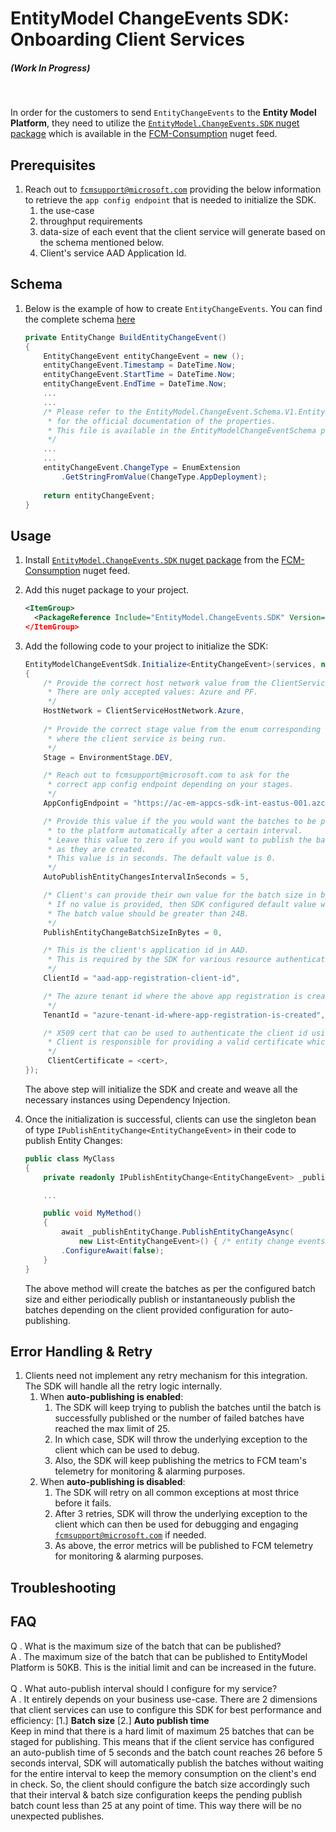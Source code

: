 # EntityModel ChangeEvents SDK: Onboarding Client Services
##### (Work In Progress)
</br>

In order for the customers to send `EntityChangeEvents` to the <b>Entity Model Platform</b>,
they need to utilize the [`EntityModel.ChangeEvents.SDK` nuget package](https://msazure.visualstudio.com/DefaultCollection/One/_artifacts/feed/FCM-Consumption/NuGet/EntityModel.ChangeEvents.SDK/versions)
which is available in the [FCM-Consumption](https://msazure.visualstudio.com/DefaultCollection/One/_artifacts/feed/FCM-Consumption) nuget feed.
## Prerequisites
1. Reach out to [`fcmsupport@microsoft.com`](mailto:fcmsupport@microsoft.com) providing the below information to retrieve the `app config endpoint` that is needed to initialize the SDK. 
    1. the use-case
    1. throughput requirements
    1. data-size of each event that the client service will generate based on the schema mentioned below.
    1. Client's service AAD Application Id.

## Schema
1. Below is the example of how to create `EntityChangeEvents`.
   You can find the complete schema [here](https://msazure.visualstudio.com/DefaultCollection/One/_git/EntityModel-ChangeEvents-SDK?path=/EntityModel.ChangeEvent.Schema/src/V1/EntityChangeEvent.cs)
    ```csharp
    private EntityChange BuildEntityChangeEvent()
    {
        EntityChangeEvent entityChangeEvent = new ();
        entityChangeEvent.Timestamp = DateTime.Now;
        entityChangeEvent.StartTime = DateTime.Now;
        entityChangeEvent.EndTime = DateTime.Now;
        ...
        ...
        /* Please refer to the EntityModel.ChangeEvent.Schema.V1.EntityChangeEvent.cs
         * for the official documentation of the properties.
         * This file is available in the EntityModelChangeEventSchema project of the SDK.
         */
        ...
        ...
        entityChangeEvent.ChangeType = EnumExtension
            .GetStringFromValue(ChangeType.AppDeployment);
            
        return entityChangeEvent;
    }
    ```

## Usage
1. Install [`EntityModel.ChangeEvents.SDK` nuget package](https://msazure.visualstudio.com/DefaultCollection/One/_artifacts/feed/FCM-Consumption/NuGet/EntityModel.ChangeEvents.SDK/versions)
   from the [FCM-Consumption](https://msazure.visualstudio.com/DefaultCollection/One/_artifacts/feed/FCM-Consumption) nuget feed.

1. Add this nuget package to your project.
    ```xml
    <ItemGroup>
	  <PackageReference Include="EntityModel.ChangeEvents.SDK" Version= <!--latest--> />
    </ItemGroup>
    ```

1. Add the following code to your project to initialize the SDK:
	```csharp
	EntityModelChangeEventSdk.Initialize<EntityChangeEvent>(services, new InitOptions()
    {
        /* Provide the correct host network value from the ClientServiceHostNetwork enum
         * There are only accepted values: Azure and PF. 
         */
        HostNetwork = ClientServiceHostNetwork.Azure,
            
        /* Provide the correct stage value from the enum corresponding to the stage
         * where the client service is being run.
         */
        Stage = EnvironmentStage.DEV,

        /* Reach out to fcmsupport@microsoft.com to ask for the 
         * correct app config endpoint depending on your stages.
         */
        AppConfigEndpoint = "https://ac-em-appcs-sdk-int-eastus-001.azconfig.io",

        /* Provide this value if the you would want the batches to be published 
         * to the platform automatically after a certain interval.
         * Leave this value to zero if you would want to publish the batches 
         * as they are created. 
         * This value is in seconds. The default value is 0.
         */
        AutoPublishEntityChangesIntervalInSeconds = 5,

        /* Client's can provide their own value for the batch size in bytes.
         * If no value is provided, then SDK configured default value will be used.
         * The batch value should be greater than 24B.
         */
        PublishEntityChangeBatchSizeInBytes = 0,

        /* This is the client's application id in AAD.
         * This is required by the SDK for various resource authentication & telemetry purposes.
         */
        ClientId = "aad-app-registration-client-id",

        /* The azure tenant id where the above app registration is created.
         */
        TenantId = "azure-tenant-id-where-app-registration-is-created",

        /* X509 cert that can be used to authenticate the client id using AAD.
         * Client is responsible for providing a valid certificate which is bound to the AAD App Registration.
         */
         ClientCertificate = <cert>,
    });
	```
    The above step will initialize the SDK and create and weave all the necessary instances using Dependency Injection.
1. Once the initialization is successful, clients can use the singleton bean of type `IPublishEntityChange<EntityChangeEvent>` in their code to publish Entity Changes:
    ```csharp
    public class MyClass 
    {
        private readonly IPublishEntityChange<EntityChangeEvent> _publishEntityChange;

        ...

        public void MyMethod() 
        {
            await _publishEntityChange.PublishEntityChangeAsync(
                new List<EntityChangeEvent>() { /* entity change events */ })
            .ConfigureAwait(false);
        }
    }
    ```
    The above method will create the batches as per the configured batch size and 
    either periodically publish or instantaneously publish the batches depending on the client provided configuration for auto-publishing.

## Error Handling & Retry
 1. Clients need not implement any retry mechanism for this integration. The SDK will handle all the retry logic internally.
    1. When <b>auto-publishing is enabled</b>: 
        1. The SDK will keep trying to publish the batches until the batch is successfully published or the number of failed batches have reached the max limit of 25.
        1. In which case, SDK will throw the underlying exception to the client which can be used to debug. 
        1. Also, the SDK will keep publishing the metrics to FCM team's telemetry for monitoring & alarming purposes.
    1. When <b>auto-publishing is disabled</b>:
        1. The SDK will retry on all common exceptions at most thrice before it fails.
        1. After 3 retries, SDK will throw the underlying exception to the client which can then be used for debugging and engaging [`fcmsupport@microsoft.com`](mailto:fcmsupport@microsoft.com) if needed.
        1. As above, the error metrics will be published to FCM telemetry for monitoring & alarming purposes.

## Troubleshooting
<todo/>

## FAQ
Q . What is the maximum size of the batch that can be published?
</br>
A . The maximum size of the batch that can be published to EntityModel Platform is 50KB. This is the initial limit and can be increased in the future.
</br>
</br>
Q . What auto-publish interval should I configure for my service?
</br>
A . It entirely depends on your business use-case. There are 2 dimensions that client services can use to configure this SDK for best performance and efficiency:
[1.] <b>Batch size</b>
[2.] <b>Auto publish time</b>
</br>
Keep in mind that there is a hard limit of maximum 25 batches that can be staged for publishing.
This means that if the client service has configured an auto-publish time of 5 seconds and the batch count reaches 26 before 5 seconds interval,
SDK will automatically publish the batches without waiting for the entire interval to keep the memory consumption on the client's end in check.
So, the client should configure the batch size accordingly such that their interval & batch size configuration keeps the pending publish batch count less than 25 at any point of time. 
This way there will be no unexpected publishes.
</br>
</br>